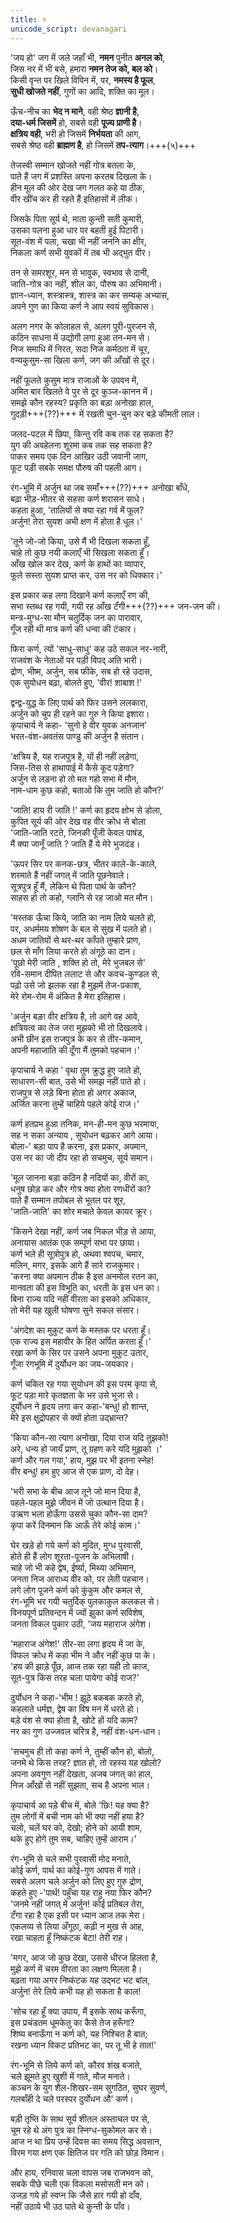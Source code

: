 ```yaml
---
title: १
unicode_script: devanagari
---
```

'जय हो' जग में जले जहाँ भी, **नमन** पुनीत **अनल को**,  
जिस नर में भी बसे, हमारा **नमन तेज को, बल को**।  
किसी वृन्त पर खिले विपिन में, पर, **नमस्य है फूल**,  
**सुधी खोजते नहीं**, गुणों का आदि, शक्ति का मूल।  

ऊँच-नीच का **भेद न माने**, वही श्रेष्ठ **ज्ञानी है**,  
**दया-धर्म जिसमें** हो, सबसे वही **पूज्य प्राणी है**।  
**क्षत्रिय वही**, भरी हो जिसमें **निर्भयता** की आग,  
सबसे श्रेष्ठ वही **ब्राह्मण है**, हो जिसमें **तप-त्याग**।+++(५)+++  

तेजस्वी सम्मान खोजते नहीं गोत्र बतला के,  
पाते हैं जग में प्रशस्ति अपना करतब दिखला के।  
हीन मूल की ओर देख जग गलत कहे या ठीक,  
वीर खींच कर ही रहते हैं इतिहासों में लीक।  

जिसके पिता सूर्य थे, माता कुन्ती सती कुमारी,  
उसका पलना हुआ धार पर बहती हुई पिटारी।  
सूत-वंश में पला, चखा भी नहीं जननि का क्षीर,  
निकला कर्ण सभी युवकों में तब भी अद्‌भुत वीर।  

तन से समरशूर, मन से भावुक, स्वभाव से दानी,  
जाति-गोत्र का नहीं, शील का, पौरुष का अभिमानी।  
ज्ञान-ध्यान, शस्त्रास्त्र, शास्त्र का कर सम्यक् अभ्यास,  
अपने गुण का किया कर्ण ने आप स्वयं सुविकास।  

अलग नगर के कोलाहल से, अलग पुरी-पुरजन से,  
कठिन साधना में उद्योगी लगा हुआ तन-मन से।  
निज समाधि में निरत, सदा निज कर्मठता में चूर,  
वन्यकुसुम-सा खिला कर्ण, जग की आँखों से दूर।  

नहीं फूलते कुसुम मात्र राजाओं के उपवन में,  
अमित बार खिलते वे पुर से दूर कुञ्ज-कानन में।  
समझे कौन रहस्य? प्रकृति का बड़ा अनोखा हाल,  
गुदड़ी+++(??)+++ में रखती चुन-चुन कर बड़े कीमती लाल।  

जलद-पटल में छिपा, किन्तु रवि कब तक रह सकता है?  
युग की अवहेलना शूरमा कब तक सह सकता है?  
पाकर समय एक दिन आखिर उठी जवानी जाग,  
फूट पड़ी सबके समक्ष पौरुष की पहली आग।  

रंग-भूमि में अर्जुन था जब समाँ+++(??)+++ अनोखा बाँधे,  
बढ़ा भीड़-भीतर से सहसा कर्ण शरासन साधे।  
कहता हुआ, 'तालियों से क्या रहा गर्व में फूल?  
अर्जुन! तेरा सुयश अभी क्षण में होता है धूल।'  

'तूने जो-जो किया, उसे मैं भी दिखला सकता हूँ,  
चाहे तो कुछ नयी कलाएँ भी सिखला सकता हूँ।  
आँख खोल कर देख, कर्ण के हाथों का व्यापार,  
फूले सस्ता सुयश प्राप्त कर, उस नर को धिक्कार।'  

इस प्रकार कह लगा दिखाने कर्ण कलाएँ रण की,  
सभा स्तब्ध रह गयी, गयी रह आँख टँगी+++(??)+++ जन-जन की।  
मन्त्र-मुग्ध-सा मौन चतुर्दिक् जन का पारावार,  
गूँज रही थी मात्र कर्ण की धन्वा की टंकार।  

फिरा कर्ण, त्यों 'साधु-साधु' कह उठे सकल नर-नारी,  
राजवंश के नेताओं पर पड़ी विपद् अति भारी।  
द्रोण, भीष्म, अर्जुन, सब फीके, सब हो रहे उदास,  
एक सुयोधन बढ़ा, बोलते हुए, 'वीर! शाबाश !'  

द्वन्द्व-युद्ध के लिए पार्थ को फिर उसने ललकारा,  
अर्जुन को चुप ही रहने का गुरु ने किया इशारा।  
कृपाचार्य ने कहा- 'सुनो हे वीर युवक अनजान'  
भरत-वंश-अवतंस पाण्डु की अर्जुन है संतान।  

'क्षत्रिय है, यह राजपुत्र है, यों ही नहीं लड़ेगा,  
जिस-तिस से हाथापाई में कैसे कूद पड़ेगा?  
अर्जुन से लड़ना हो तो मत गहो सभा में मौन,  
नाम-धाम कुछ कहो, बताओ कि तुम जाति हो कौन?'  

'जाति! हाय री जाति !' कर्ण का हृदय क्षोभ से डोला,  
कुपित सूर्य की ओर देख वह वीर क्रोध से बोला  
'जाति-जाति रटते, जिनकी पूँजी केवल पाषंड,  
मैं क्या जानूँ जाति ? जाति हैं ये मेरे भुजदंड।  

'ऊपर सिर पर कनक-छत्र, भीतर काले-के-काले,  
शरमाते हैं नहीं जगत् में जाति पूछनेवाले।  
सूत्रपुत्र हूँ मैं, लेकिन थे पिता पार्थ के कौन?  
साहस हो तो कहो, ग्लानि से रह जाओ मत मौन।  

'मस्तक ऊँचा किये, जाति का नाम लिये चलते हो,  
पर, अधर्ममय शोषण के बल से सुख में पलते हो।  
अधम जातियों से थर-थर काँपते तुम्हारे प्राण,  
छल से माँग लिया करते हो अंगूठे का दान।  
'पूछो मेरी जाति , शक्ति हो तो, मेरे भुजबल से'  
रवि-समान दीपित ललाट से और कवच-कुण्डल से,  
पढ़ो उसे जो झलक रहा है मुझमें तेज-प़काश,  
मेरे रोम-रोम में अंकित है मेरा इतिहास।  

'अर्जुन बङ़ा वीर क्षत्रिय है, तो आगे वह आवे,  
क्षत्रियत्व का तेज जरा मुझको भी तो दिखलावे।  
अभी छीन इस राजपुत्र के कर से तीर-कमान,  
अपनी महाजाति की दूँगा मैं तुमको पहचान।'  

कृपाचार्य ने कहा ' वृथा तुम क्रुद्ध हुए जाते हो,  
साधारण-सी बात, उसे भी समझ नहीं पाते हो।  
राजपुत्र से लड़े बिना होता हो अगर अकाज,  
अर्जित करना तुम्हें चाहिये पहले कोई राज।'  

कर्ण हतप्रभ हुआ तनिक, मन-ही-मन कुछ भरमाया,  
सह न सका अन्याय , सुयोधन बढ़कर आगे आया।  
बोला-' बड़ा पाप है करना, इस प्रकार, अपमान,  
उस नर का जो दीप रहा हो सचमुच, सूर्य समान।  

'मूल जानना बड़ा कठिन है नदियों का, वीरों का,  
धनुष छोड़ कर और गोत्र क्या होता रणधीरों का?  
पाते हैं सम्मान तपोबल से भूतल पर शूर,  
'जाति-जाति' का शोर मचाते केवल कायर क्रूर।  

'किसने देखा नहीं, कर्ण जब निकल भीड़ से आया,  
अनायास आतंक एक सम्पूर्ण सभा पर छाया।  
कर्ण भले ही सूत्रोपुत्र हो, अथवा श्वपच, चमार,  
मलिन, मगर, इसके आगे हैं सारे राजकुमार।  
'करना क्या अपमान ठीक है इस अनमोल रतन का,  
मानवता की इस विभूति का, धरती के इस धन का।  
बिना राज्य यदि नहीं वीरता का इसको अधिकार,  
तो मेरी यह खुली घोषणा सुने सकल संसार।  

'अंगदेश का मुकुट कर्ण के मस्तक पर धरता हूँ।  
एक राज्य इस महावीर के हित अर्पित करता हूँ।'  
रखा कर्ण के सिर पर उसने अपना मुकुट उतार,  
गूँजा रंगभूमि में दुर्योधन का जय-जयकार।  

कर्ण चकित रह गया सुयोधन की इस परम कृपा से,  
फूट पड़ा मारे कृतज्ञता के भर उसे भुजा से।  
दुर्योधन ने हृदय लगा कर कहा-'बन्धु! हो शान्त,  
मेरे इस क्षुद्रोपहार से क्यों होता उद्‌भ्रान्त?  

'किया कौन-सा त्याग अनोखा, दिया राज यदि तुझको!  
अरे, धन्य हो जायँ प्राण, तू ग्रहण करे यदि मुझको ।'  
कर्ण और गल गया,' हाय, मुझ पर भी इतना स्नेह!  
वीर बन्धु! हम हुए आज से एक प्राण, दो देह।  

'भरी सभा के बीच आज तूने जो मान दिया है,  
पहले-पहल मुझे जीवन में जो उत्थान दिया है।  
उऋण भला होऊँगा उससे चुका कौन-सा दाम?  
कृपा करें दिनमान कि आऊँ तेरे कोई काम।'  

घेर खड़े हो गये कर्ण को मुदित, मुग्ध पुरवासी,  
होते ही हैं लोग शूरता-पूजन के अभिलाषी।  
चाहे जो भी कहे द्वेष, ईर्ष्या, मिथ्या अभिमान,  
जनता निज आराध्य वीर को, पर लेती पहचान।  
लगे लोग पूजने कर्ण को कुंकुम और कमल से,  
रंग-भूमि भर गयी चतुर्दिक् पुलकाकुल कलकल से।  
विनयपूर्ण प्रतिवन्दन में ज्यों झुका कर्ण सविशेष,  
जनता विकल पुकार उठी, 'जय महाराज अंगेश।  

'महाराज अंगेश!' तीर-सा लगा हृदय में जा के,  
विफल क्रोध में कहा भीम ने और नहीं कुछ पा के।  
'हय की झाड़े पूँछ, आज तक रहा यही तो काज,  
सूत-पुत्र किस तरह चला पायेगा कोई राज?'  

दुर्योधन ने कहा-'भीम ! झूठे बकबक करते हो,  
कहलाते धर्मज्ञ, द्वेष का विष मन में धरते हो।  
बड़े वंश से क्या होता है, खोटे हों यदि काम?  
नर का गुण उज्जवल चरित्र है, नहीं वंश-धन-धान।  

'सचमुच ही तो कहा कर्ण ने, तुम्हीं कौन हो, बोलो,  
जनमे थे किस तरह? ज्ञात हो, तो रहस्य यह खोलो?  
अपना अवगुण नहीं देखता, अजब जगत् का हाल,  
निज आँखों से नहीं सुझता, सच है अपना भाल।  

कृपाचार्य आ पड़े बीच में, बोले 'छिः! यह क्या है?  
तुम लोगों में बची नाम को भी क्या नहीं हया है?  
चलो, चलें घर को, देखो; होने को आयी शाम,  
थके हुए होगे तुम सब, चाहिए तुम्हें आराम।'  

रंग-भूमि से चले सभी पुरवासी मोद मनाते,  
कोई कर्ण, पार्थ का कोई-गुण आपस में गाते।  
सबसे अलग चले अर्जुन को लिए हुए गुरु द्रोण,  
कहते हुए -'पार्थ! पहुँचा यह राहु नया फिर कौन?  
'जनमे नहीं जगत् में अर्जुन! कोई प्रतिबल तेरा,  
टँगा रहा है एक इसी पर ध्यान आज तक मेरा।  
एकलव्य से लिया अँगूठा, कढ़ी न मुख से आह,  
रखा चाहता हूँ निष्कंटक बेटा! तेरी राह।  

'मगर, आज जो कुछ देखा, उससे धीरज हिलता है,  
मुझे कर्ण में चरम वीरता का लक्षण मिलता है।  
बढ़ता गया अगर निष्कंटक यह उद्‌भट भट बांल,  
अर्जुन! तेरे लिये कभी यह हो सकता है काल!  

'सोच रहा हूँ क्या उपाय, मैं इसके साथ करूँगा,  
इस प्रचंडतम धूमकेतु का कैसे तेज हरूँगा?  
शिष्य बनाऊँगा न कर्ण को, यह निश्चित है बात;  
रखना ध्यान विकट प्रतिभट का, पर तू भी हे तात!'  

रंग-भूमि से लिये कर्ण को, कौरव शंख बजाते,  
चले झूमते हुए खुशी में गाते, मौज मनाते।  
कञ्चन के युग शैल-शिखर-सम सुगठित, सुघर सुवर्ण,  
गलबाँही दे चले परस्पर दुर्योधन औ' कर्ण।  

बड़ी तृप्ति के साथ सूर्य शीतल अस्ताचल पर से,  
चूम रहे थे अंग पुत्र का स्निग्ध-सुकोमल कर से।  
आज न था प्रिय उन्हें दिवस का समय सिद्ध अवसान,  
विरम गया क्षण एक क्षितिज पर गति को छोड़ विमान।  

और हाय, रनिवास चला वापस जब राजभवन को,  
सबके पीछे चली एक विकला मसोसती मन को।  
उजड़ गये हों स्वप्न कि जैसे हार गयी हो दाँव,  
नहीं उठाये भी उठ पाते थे कुन्ती के पाँव।
